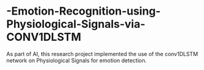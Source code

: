 # -Emotion-Recognition-using-Physiological-Signals-via-CONV1DLSTM
As part of AI, this research project implemented the use of the conv1DLSTM network on
Physiological Signals for emotion detection.
